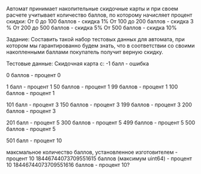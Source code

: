 Автомат принимает накопительные скидочные карты и при своем расчете учитывает количество баллов, по которому начисляет процент скидки: 
От 0 до 100 баллов - скидка 1%
 От 100 до 200 баллов - скидка 3 %
 От 200 до 500 баллов - скидка 5%
  От 500 баллов - скидка 10% 
 
 Задание: Составить такой набор тестовых данных для автомата, при котором мы гарантированно будем знать, что в соответствии со своими накопленными баллами покупатель получит верную скидку.

Тестовые данные:
Скидочная карта с:
-1 балл - ошибка

0 баллов - процент 0

1 балл - процент 1
50 баллов - процент 1
99 баллов - процент 1
100 баллов - процент 1

101 балл - процент 3
150 баллов - процент 3
199 баллов - процент 3
200 баллов - процент 3

201 балл - процент 5
300 баллов - процент 5
499 баллов - процент 5
500 баллов - процент 5

501 балл - процент 10

максмальное количество баллов, установленное изготовителем - процент 10
18446744073709551615 баллов (максимум uint64) - процент 10
18446744073709551616 баллов - процент 10?

